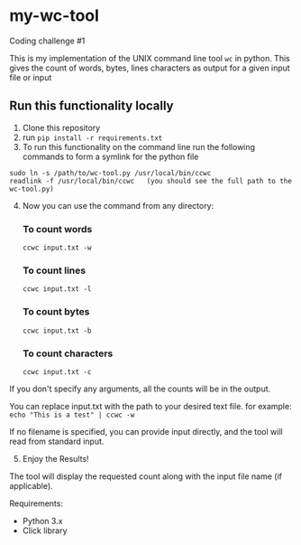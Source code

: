 # my-wc-tool
Coding challenge #1

This is my implementation of the UNIX command line tool `wc` in python. This gives the count of words, bytes, lines characters as output for a given input file or input

## Run this functionality locally
1. Clone this repository
2. run `pip install -r requirements.txt`
3. To run this functionality on the command line run the following commands to form a symlink for the python file
```
sudo ln -s /path/to/wc-tool.py /usr/local/bin/ccwc
readlink -f /usr/local/bin/ccwc   (you should see the full path to the wc-tool.py)
``` 

4. Now you can use the command from any directory:
    ### To count words
    `ccwc input.txt -w`

    ### To count lines
    `ccwc input.txt -l`

    ### To count bytes
    `ccwc input.txt -b`

    ### To count characters
    `ccwc input.txt -c`

If you don't specify any arguments, all the counts will be in the output.

You can replace input.txt with the path to your desired text file.
for example: 
`echo "This is a test" | ccwc -w`

If no filename is specified, you can provide input directly, and the tool will read from standard input.

5. Enjoy the Results!

The tool will display the requested count along with the input file name (if applicable).

Requirements:
- Python 3.x
- Click library